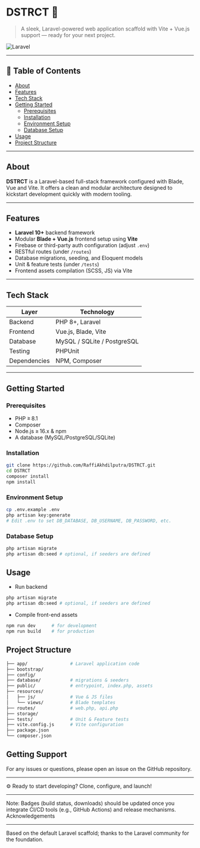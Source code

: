 # DSTRCT 🚧

> A sleek, Laravel-powered web application scaffold with Vite + Vue.js support — ready for your next project.

![Laravel](https://img.shields.io/badge/Powered%20by-Laravel-%23FF2D20) 

---

## 🧩 Table of Contents

- [About](#about)  
- [Features](#features)  
- [Tech Stack](#tech-stack)  
- [Getting Started](#getting-started)  
  - [Prerequisites](#prerequisites)  
  - [Installation](#installation)  
  - [Environment Setup](#environment-setup)  
  - [Database Setup](#database-setup)  
- [Usage](#usage)
- [Project Structure](#project-structure)

---

## About

**DSTRCT** is a Laravel-based full-stack framework configured with Blade, Vue and Vite. It offers a clean and modular architecture designed to kickstart development quickly with modern tooling.

---

## Features

- **Laravel 10+** backend framework  
- Modular **Blade + Vue.js** frontend setup using **Vite**  
- Firebase or third-party auth configuration (adjust `.env`)  
- RESTful routes (under `/routes`)  
- Database migrations, seeding, and Eloquent models  
- Unit & feature tests (under `/tests`)  
- Frontend assets compilation (SCSS, JS) via Vite  

---

## Tech Stack

| Layer     | Technology                |
|-----------|---------------------------|
| Backend   | PHP 8+, Laravel           |
| Frontend  | Vue.js, Blade, Vite       |
| Database  | MySQL / SQLite / PostgreSQL |
| Testing   | PHPUnit                  |
| Dependencies | NPM, Composer          |

---

## Getting Started

### Prerequisites

- PHP ≥ 8.1  
- Composer  
- Node.js ≥ 16.x & npm  
- A database (MySQL/PostgreSQL/SQLite)

### Installation

```bash
git clone https://github.com/RaffiAkhdilputra/DSTRCT.git
cd DSTRCT
composer install
npm install
```

### Environment Setup

```bash
cp .env.example .env
php artisan key:generate
# Edit .env to set DB_DATABASE, DB_USERNAME, DB_PASSWORD, etc.
```

### Database Setup

```bash
php artisan migrate
php artisan db:seed # optional, if seeders are defined
```

## Usage
- Run backend
```bash
php artisan migrate
php artisan db:seed # optional, if seeders are defined
```
- Compile front-end assets
```bash
npm run dev      # for development
npm run build    # for production
```

## Project Structure
```bash
├── app/                # Laravel application code
├── bootstrap/          
├── config/             
├── database/           # migrations & seeders
├── public/             # entrypoint, index.php, assets
├── resources/
│   ├── js/             # Vue & JS files
│   └── views/          # Blade templates
├── routes/             # web.php, api.php
├── storage/            
├── tests/              # Unit & Feature tests
├── vite.config.js      # Vite configuration
├── package.json
└── composer.json
```

## Getting Support

For any issues or questions, please open an issue on the GitHub repository.

---

⚙️ Ready to start developing? Clone, configure, and launch!

---

Note: Badges (build status, downloads) should be updated once you integrate CI/CD tools (e.g., GitHub Actions) and release mechanisms.
Acknowledgements

---

Based on the default Laravel scaffold; thanks to the Laravel community for the foundation.
